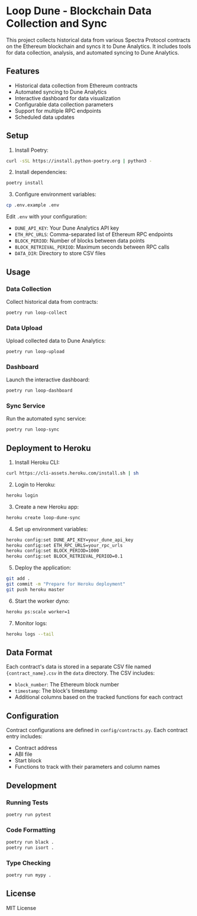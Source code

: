 # Loop Dune - Blockchain Data Collection and Sync

This project collects historical data from various Spectra Protocol contracts on the Ethereum blockchain and syncs it to Dune Analytics. It includes tools for data collection, analysis, and automated syncing to Dune Analytics.

## Features

- Historical data collection from Ethereum contracts
- Automated syncing to Dune Analytics
- Interactive dashboard for data visualization
- Configurable data collection parameters
- Support for multiple RPC endpoints
- Scheduled data updates

## Setup

1. Install Poetry:
```bash
curl -sSL https://install.python-poetry.org | python3 -
```

2. Install dependencies:
```bash
poetry install
```

3. Configure environment variables:
```bash
cp .env.example .env
```
Edit `.env` with your configuration:
- `DUNE_API_KEY`: Your Dune Analytics API key
- `ETH_RPC_URLS`: Comma-separated list of Ethereum RPC endpoints
- `BLOCK_PERIOD`: Number of blocks between data points
- `BLOCK_RETRIEVAL_PERIOD`: Maximum seconds between RPC calls
- `DATA_DIR`: Directory to store CSV files

## Usage

### Data Collection
Collect historical data from contracts:
```bash
poetry run loop-collect
```

### Data Upload
Upload collected data to Dune Analytics:
```bash
poetry run loop-upload
```

### Dashboard
Launch the interactive dashboard:
```bash
poetry run loop-dashboard
```

### Sync Service
Run the automated sync service:
```bash
poetry run loop-sync
```

## Deployment to Heroku

1. Install Heroku CLI:
```bash
curl https://cli-assets.heroku.com/install.sh | sh
```

2. Login to Heroku:
```bash
heroku login
```

3. Create a new Heroku app:
```bash
heroku create loop-dune-sync
```

4. Set up environment variables:
```bash
heroku config:set DUNE_API_KEY=your_dune_api_key
heroku config:set ETH_RPC_URLS=your_rpc_urls
heroku config:set BLOCK_PERIOD=1000
heroku config:set BLOCK_RETRIEVAL_PERIOD=0.1
```

5. Deploy the application:
```bash
git add .
git commit -m "Prepare for Heroku deployment"
git push heroku master
```

6. Start the worker dyno:
```bash
heroku ps:scale worker=1
```

7. Monitor logs:
```bash
heroku logs --tail
```

## Data Format

Each contract's data is stored in a separate CSV file named `{contract_name}.csv` in the `data` directory. The CSV includes:
- `block_number`: The Ethereum block number
- `timestamp`: The block's timestamp
- Additional columns based on the tracked functions for each contract

## Configuration

Contract configurations are defined in `config/contracts.py`. Each contract entry includes:
- Contract address
- ABI file
- Start block
- Functions to track with their parameters and column names

## Development

### Running Tests
```bash
poetry run pytest
```

### Code Formatting
```bash
poetry run black .
poetry run isort .
```

### Type Checking
```bash
poetry run mypy .
```

## License

MIT License